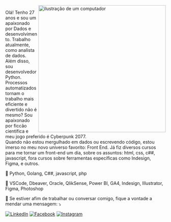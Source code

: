 ﻿<img src="https://raw.githubusercontent.com/MicaelliMedeiros/micaellimedeiros/master/image/computer-illustration.png" alt="ilustração de um computador" min-width="400px" max-width="400px" width="400px" align="right">

<p align="left"> 
Olá! Tenho 27 anos e sou um apaixonado por Dados e desenvolvimento. Trabalho atualmente, como analista de dados. 
Além disso, sou desenvolvedor Python. Processos automatizados tornam o trabalho mais eficiente e divertido não é mesmo?
Sou apaixonado por ficcão cientifica e meu jogo preferido é Cyberpunk 2077.<br>
Quando não estou mergulhado em dados ou escrevendo código, estou imerso no meu novo universo favorito: Front End.
Já fiz diversos cursos para me tornar um front-end um dia, sobre os assuntos: html, css, c##, javascript, fora cursos sobre ferramentas específicas como Indesign, Figma, e outros.
</p>

<p align="left">
  🦄 Python, Golang, C##, javascript, php
</p>

<p align="left">
  💼 VSCode, Dbeaver, Oracle, QlikSense, Power BI, GA4, Indesign, Illustrator, Figma, Photoshop
</p>

<p align="left">
  💌 Se estiver afim de trabalhar ou conversar comigo, fique a vontade a mendar uma mensagem: ⤵️
</p>

<p align="left">
  <a href="https://www.linkedin.com/in/marlonbenda/" title="LinkedIn">
  <img src="https://img.shields.io/badge/-Linkedin-0e76a8?style=flat-square&logo=Linkedin&logoColor=white&link=https://www.linkedin.com/in/marlonbenda/" alt="LinkedIn"/></a>
  <a href="https://www.facebook.com/marloncbenda" title="Facebook">
  <img src="https://img.shields.io/badge/-Facebook-3b5998?style=flat-square&labelColor=3b5998&logo=facebook&logoColor=white&link=https://www.facebook.com/marloncbenda" alt="Facebook"/></a>
  <a href="https://www.instagram.com/marlon.benda/" title="Instagram">
  <img src="https://img.shields.io/badge/-Instagram-DF0174?style=flat-square&labelColor=DF0174&logo=instagram&logoColor=white&link=https://www.instagram.com/marlon.benda/" alt="Instagram"/></a>
</p>

